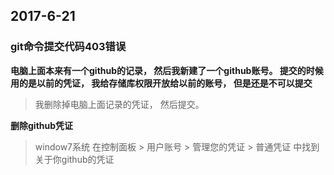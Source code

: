 ## 2017-6-21

### git命令提交代码403错误

**电脑上面本来有一个github的记录， 然后我新建了一个github账号。 提交的时候用的是以前的凭证， 我给存储库权限开放给以前的账号， 但是还是不可以提交**

> 我删除掉电脑上面记录的凭证， 然后提交。

**删除github凭证**
> window7系统 在控制面板 > 用户账号 > 管理您的凭证 > 普通凭证 中找到关于你github的凭证
